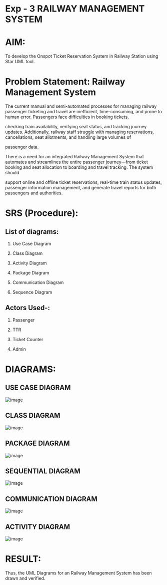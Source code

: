 # Exp - 3 RAILWAY MANAGEMENT SYSTEM

# AIM:

To develop the Onspot Ticket Reservation System in Railway Station using Star UML tool.

# Problem Statement: Railway Management System

The current manual and semi-automated processes for managing railway passenger ticketing and travel are inefficient, time-consuming, and prone to human error. Passengers face difficulties in booking tickets, 

checking train availability, verifying seat status, and tracking journey updates. Additionally, railway staff struggle with managing reservations, cancellations, seat allotments, and handling large volumes of 

passenger data.

There is a need for an integrated Railway Management System that automates and streamlines the entire passenger journey—from ticket booking and seat allocation to boarding and travel tracking. The system should 

support online and offline ticket reservations, real-time train status updates, passenger information management, and generate travel reports for both passengers and authorities.


# SRS (Procedure):

## List of diagrams:

1. Use Case Diagram

2. Class Diagram

3. Activity Diagram

4. Package Diagram

5. Communication Diagram

6. Sequence Diagram

## Actors Used-:

1. Passenger

2. TTR

3. Ticket Counter

4. Admin

# DIAGRAMS:
## USE CASE DIAGRAM
![image](https://github.com/user-attachments/assets/c225a734-c14f-469c-b2b8-8788b5971dea)


## CLASS DIAGRAM
![image](https://github.com/user-attachments/assets/fc79fbaa-1583-4118-95fe-b64748c52707)


## PACKAGE DIAGRAM
![image](https://github.com/user-attachments/assets/34fcfe8c-fe18-4f3e-ab5b-6464f8ea2c9a)


## SEQUENTIAL DIAGRAM
![image](https://github.com/user-attachments/assets/dcd4bf32-46a1-4468-8252-677b43b24a2c)


## COMMUNICATION DIAGRAM
![image](https://github.com/user-attachments/assets/ba1f5580-ea63-4162-8efc-fb6bd68eb38b)

## ACTIVITY DIAGRAM
![image](https://github.com/user-attachments/assets/3ffc1430-994f-4c33-bbc9-a9c61a38101a)


# RESULT:
Thus, the UML Diagrams for an Railway Management System has been drawn and verified.


